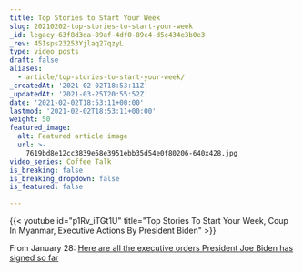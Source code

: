 ```yaml
---
title: Top Stories to Start Your Week
slug: 20210202-top-stories-to-start-your-week
_id: legacy-63f8d3da-89af-4df0-89c4-d5c434e3b0e3
_rev: 45Isps23253Yjlaq27qzyL
type: video_posts
draft: false
aliases:
  - article/top-stories-to-start-your-week/
_createdAt: '2021-02-02T18:53:11Z'
_updatedAt: '2021-03-25T20:55:52Z'
date: '2021-02-02T18:53:11+00:00'
lastmod: '2021-02-02T18:53:11+00:00'
weight: 50
featured_image:
  alt: Featured article image
  url: >-
    7619bd8e12cc3839e58e3951ebb35d54e0f80206-640x428.jpg
video_series: Coffee Talk
is_breaking: false
is_breaking_dropdown: false
is_featured: false

---
```

{{< youtube id="p1Rv_iTGt1U" title="Top Stories To Start Your Week, Coup In Myanmar, Executive Actions By President Biden" >}}

From January 28: [Here are all the executive orders President Joe Biden has signed so far](https://www.usatoday.com/story/news/politics/2021/01/29/all-executive-orders-president-joe-biden-has-signed/4308740001/)